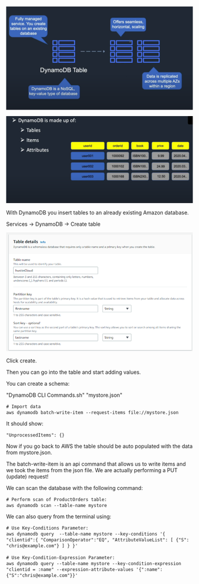 ![](../Images/DynamoDB.PNG)

![](../Images/DynoTables.PNG)

With DynamoDB you insert tables to an already existing Amazon database.

Services -> DynamoDB -> Create table 

![](../Images/DynoTableEntry.PNG)

Click create.

Then you can go into the table and start adding values.

You can create a schema:

"DynamoDB CLI Commands.sh"
"mystore.json"

```
# Import data
aws dynamodb batch-write-item --request-items file://mystore.json
```

It should show:

```
"UnprocessedItems": {}
```

Now if you go back to AWS the table should be auto populated with the data from mystore.json.

The batch-write-item is an api command that allows us to write items and we took the items from the json file. We are actually performing a PUT (update) request!

We can scan the database with the following command:

```
# Perform scan of ProductOrders table:
aws dynamodb scan --table-name mystore
```

We can also query from the terminal using:

```
# Use Key-Conditions Parameter:
aws dynamodb query  --table-name mystore --key-conditions '{ "clientid":{ "ComparisonOperator":"EQ", "AttributeValueList": [ {"S": "chris@example.com"} ] } }'

# Use Key-Condition-Expression Parameter:
aws dynamodb query --table-name mystore --key-condition-expression "clientid = :name" --expression-attribute-values '{":name":{"S":"chris@example.com"}}'
```


